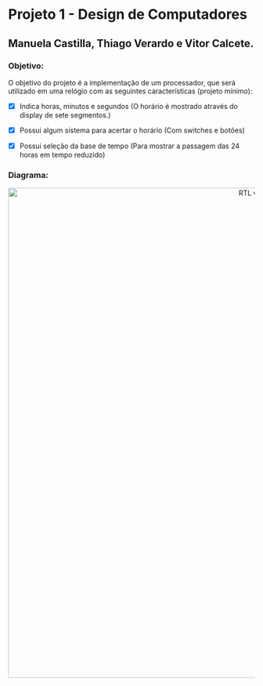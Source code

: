 # Projeto 1 - Design de Computadores
## Manuela Castilla, Thiago Verardo e Vitor Calcete.


### Objetivo:
O objetivo do projeto é a implementação de um processador, que será utilizado em uma relógio com as seguintes características (projeto mínimo):

- [x] Indica horas, minutos e segundos
 (O horário é mostrado através do display de sete segmentos.)

- [x] Possui algum sistema para acertar o horário
 (Com switches e botões)

- [x] Possui seleção da base de tempo
 (Para mostrar a passagem das 24 horas em tempo reduzido)

### Diagrama:
<p align="center">
  <img src="Diagrama.png" width="1000" title="RTL viewer">
</p>
